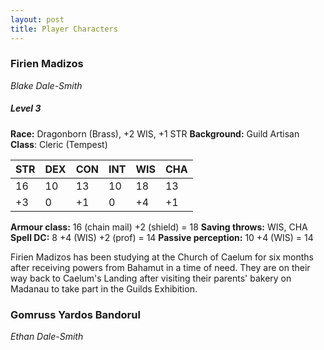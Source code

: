 ```yaml
---
layout: post
title: Player Characters
---
```


### Firien Madizos

*Blake Dale-Smith*

##### **Level 3**

**Race:** Dragonborn (Brass), +2 WIS, +1 STR
**Background:** Guild Artisan
**Class**: Cleric (Tempest)

| STR | DEX | CON | INT | WIS | CHA |
| --- | --- | --- | --- | --- | --- |
| 16  | 10  | 13  | 10  | 18  | 13  |
| +3  | 0   | +1  | 0   | +4  | +1  |

**Armour class:** 16 (chain mail) +2 (shield) = 18
**Saving throws:** WIS, CHA
**Spell DC:** 8 +4 (WIS) +2 (prof) = 14
**Passive perception:** 10 +4 (WIS) = 14

Firien Madizos has been studying at the Church of Caelum for six months after receiving powers from Bahamut in a time of need. They are on their way back to Caelum's Landing after visiting their parents' bakery on Madanau to take part in the Guilds Exhibition.

### Gomruss Yardos Bandorul

*Ethan Dale-Smith*
